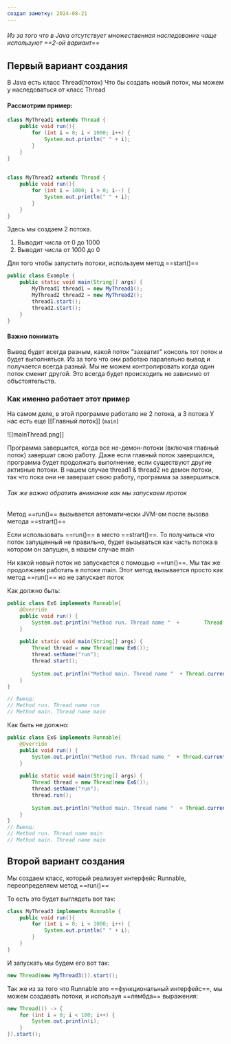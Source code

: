 ```yaml
---
создал заметку: 2024-08-21
---
```

###### Из за того что в Java отсутствует множественная наследование чаще используют ==2-ой вариант==

## Первый вариант создания

В Java есть класс Thread(поток)
Что бы создать новый поток, мы можем у наследоваться от класс Thread

#### Рассмотрим пример: 
```java
class MyThread1 extends Thread {  
    public void run(){  
        for (int i = 0; i < 1000; i++) {  
            System.out.println(" " + i);  
        }  
    }  
}  
  
  
class MyThread2 extends Thread {  
    public void run(){  
        for (int i = 1000; i > 0; i--) {  
            System.out.println(" " + i);  
        }  
    }  
}
```

Здесь мы создаем 2 потока.
1) Выводит числа от 0 до 1000
2) Выводит числа от 1000 до 0

Для того чтобы запустить потоки, используем метод ==start()==
```java
public class Example {  
    public static void main(String[] args) {  
        MyThread1 thread1 = new MyThread1();  
        MyThread2 thread2 = new MyThread2();  
        thread1.start();  
        thread2.start();  
    }  
}
```

#### Важно понимать

Вывод будет всегда разным, какой поток "захватит" консоль тот поток и будет выполняться. Из за того что они работаю паралельно вывод и получается всегда разный. Мы не можем контролировать когда один поток сменит другой. Это всегда будет происходить не зависимо от объстоятельств.

### Как именно работает этот пример

На самом деле, в этой программе работало не 2 потока, а 3 потока
У нас есть еще [[Главный поток]] (`main`)

![[mainThread.png]]

Программа завершится, когда все не-демон-потоки (включая главный поток) завершат свою работу. Даже если главный поток завершился, программа будет продолжать выполнение, если существуют другие активные потоки.
В нашем случае thread1 & thread2 не демон потоки, так что пока они не завершат свою работу, программа за завершиться.


###### Так же важно обратить внимание как мы запускаем проток

Метод ==run()== вызывается автоматически JVM-ом после вызова метода ==strart()==

Если использовать ==run()== в место ==strart()==. То получиться что поток запущенный не правильно, будет вызываться как часть потока в котором он запущен, в нашем случае main

Ни какой новый поток не запускается с помощью ==run()==. Мы так же продолжаем работать в потоке main. Этот метод вызывается просто как метод ==run()== но не запускает поток

Как должно быть:
```java
public class Ex6 implements Runnable{  
    @Override  
    public void run() {  
        System.out.println("Method run. Thread name "  +        Thread.currentThread().getName());  
    }  
  
    public static void main(String[] args) {  
        Thread thread = new Thread(new Ex6());  
        thread.setName("run");  
        thread.start();  
  
        System.out.println("Method main. Thread name "  + Thread.currentThread().getName());  
    }  
}

// Вывод: 
// Method run. Thread name run
// Method main. Thread name main
```

Как быть не должно: 
```java
public class Ex6 implements Runnable{  
    @Override  
    public void run() {  
        System.out.println("Method run. Thread name "  + Thread.currentThread().getName());  
    }  
  
    public static void main(String[] args) {  
        Thread thread = new Thread(new Ex6());  
        thread.setName("run");  
        thread.run();  
  
        System.out.println("Method main. Thread name "  + Thread.currentThread().getName());  
    }  
}
// Вывод:
// Method run. Thread name main
// Method main. Thread name main
```



## Второй вариант создания

Мы создаем класс, который реализует интерфейс Runnable, переопределяем метод ==run()==

То есть это будет выглядеть вот так: 
```java
class MyThread3 implements Runnable {  
    public void run(){  
        for (int i = 0; i < 1000; i++) {  
            System.out.println(" " + i);  
        }  
    }  
}
```

И запускать мы будем его вот так:  
```java
new Thread(new MyThread3()).start();
```

Так же из за того что Runnable это ==функциональный интерфейс==, мы можем создавать потоки, и используя ==лямбда== выражения: 
```java
new Thread(() -> {  
    for (int i = 0; i < 100; i++) {  
        System.out.println(i);  
    }  
}).start();
```